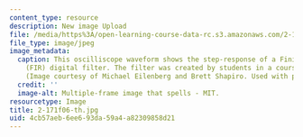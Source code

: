```yaml
---
content_type: resource
description: New image Upload
file: /media/https%3A/open-learning-course-data-rc.s3.amazonaws.com/2-171-analysis-and-design-of-digital-control-systems-fall-2006/4cb57aeb6ee693da59a4a82309858d21_2-171f06-th.jpg
file_type: image/jpeg
image_metadata:
  caption: This oscilliscope waveform shows the step-response of a Finite Impulse-Response
    (FIR) digital filter. The filter was created by students in a course [lab](pages/labs).
    (Image courtesy of Michael Eilenberg and Brett Shapiro. Used with permission.)
  credit: ''
  image-alt: Multiple-frame image that spells - MIT.
resourcetype: Image
title: 2-171f06-th.jpg
uid: 4cb57aeb-6ee6-93da-59a4-a82309858d21
---
```

